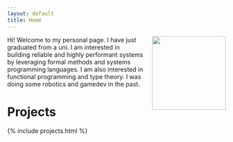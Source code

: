 ```yaml
---
layout: default
title: Home
---
```


<img align="right" width="170" style="margin-left: 20px" src="/assets/my-photo.jpg">
Hi! Welcome to my personal page. I have just graduated from a uni. I am interested in building reliable and highly performant systems by leveraging formal methods and systems programming languages. I am also interested in functional programming and type theory. I was doing some robotics and gamedev in the past.

# Projects

{% include projects.html %}